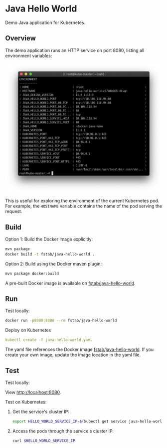 Java Hello World
================

Demo Java application for Kubernetes.

Overview
--------

The demo application runs an HTTP service on port 8080, listing all environment variables:

![Screen Shot](screenshot.png)

This is useful for exploring the environment of the current Kubernetes pod. For example, the `HOSTNAME` variable contains the name of the pod serving the request.

Build
-----

Option 1: Build the Docker image explicitly:

```sh
mvn package
docker build -t fstab/java-hello-world .
```

Option 2: Build using the Docker maven plugin:

```sh
mvn package docker:build
```

A pre-built Docker image is available on [fstab/java-hello-world](https://hub.docker.com/r/fstab/java-hello-world/).

Run
---

Test locally:

```sh
docker run -p8080:8080 --rm fstab/java-hello-world
```

Deploy on Kubernetes

```yaml
kubectl create -f java-hello-world.yaml
```

The yaml file references the Docker image [fstab/java-hello-world](https://hub.docker.com/r/fstab/java-hello-world/). If you create your own image, update the image location in the yaml file.

Test
----

Test locally:

View [http://localhost:8080](http://localhost:8080).

Test on Kubernetes:

1.  Get the service's cluster IP:
    ```bash
    export HELLO_WORLD_SERVICE_IP=$(kubectl get service java-hello-world -o=jsonpath='{.spec.clusterIP}')
    ```
2.  Access the pods through the service's cluster IP:
    ```bash
    curl $HELLO_WORLD_SERVICE_IP
    ```

